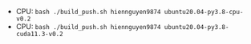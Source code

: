 - CPU: `bash ./build_push.sh hiennguyen9874 ubuntu20.04-py3.8-cpu-v0.2`
- CPU: `bash ./build_push.sh hiennguyen9874 ubuntu20.04-py3.8-cuda11.3-v0.2`

